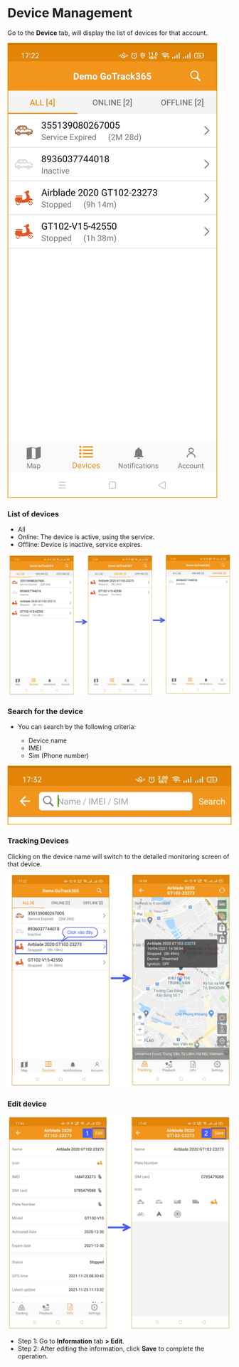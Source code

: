 # Device Management

Go to the **Device** tab, will display the list of devices for that account.

<span class="icon-left4">![Interface Web](/docs/assets/images/web-english/gotrack365-el/device365-3.jpg)


### List of devices
* All
* Online: The device is active, using the service.
* Offline: Device is inactive, service expires.

<span style="display:block;text-align:center">![Interface Web](/docs/assets/images/web-english/gotrack365-el/list-device.jpg)


### Search for the device

* You can search by the following criteria:

    * Device name
    * IMEI
    * Sim (Phone number)

<span class="icon-left8">![Interface Web](/docs/assets/images/web-english/gotrack365-el/search-device.jpg)

### Tracking Devices

Clicking on the device name will switch to the detailed monitoring screen of that device. 

<span class="icon-left5">![Interface Web](/docs/assets/images/web-english/gotrack365-el/tracking-device.jpg)

### Edit device

<span class="icon-left5">![Interface Web](/docs/assets/images/web-english/gotrack365-el/edit-device.jpg)

* Step 1: Go to **Information** tab **> Edit**.
* Step 2: After editing the information, click **Save** to complete the operation.


